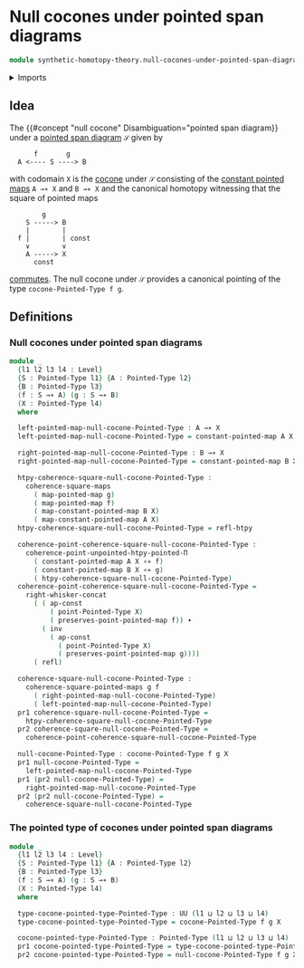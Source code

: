 # Null cocones under pointed span diagrams

```agda
module synthetic-homotopy-theory.null-cocones-under-pointed-span-diagrams where
```

<details><summary>Imports</summary>

```agda
open import foundation.action-on-identifications-functions
open import foundation.commuting-squares-of-maps
open import foundation.dependent-pair-types
open import foundation.homotopies
open import foundation.identity-types
open import foundation.universe-levels
open import foundation.whiskering-identifications-concatenation

open import structured-types.commuting-squares-of-pointed-maps
open import structured-types.constant-pointed-maps
open import structured-types.pointed-homotopies
open import structured-types.pointed-maps
open import structured-types.pointed-types

open import synthetic-homotopy-theory.cocones-under-pointed-span-diagrams
```

</details>

## Idea

The {{#concept "null cocone" Disambiguation="pointed span diagram}} under a
[pointed span diagram](structured-types.pointed-span-diagrams.md) `𝒮` given by

```text
      f       g
  A <---- S ----> B
```

with codomain `X` is the
[cocone](synthetic-homotopy-theory.cocones-under-pointed-span-diagrams.md) under
`𝒮` consisting of the
[constant pointed maps](structured-types.constant-pointed-maps.md) `A →∗ X` and
`B →∗ X` and the canonical homotopy witnessing that the square of pointed maps

```text
        g
    S -----> B
    |        |
  f |        | const
    ∨        ∨
    A -----> X
      const
```

[commutes](structured-types.commuting-squares-pointed-maps.md). The null cocone
under `𝒮` provides a canonical pointing of the type `cocone-Pointed-Type f g`.

## Definitions

### Null cocones under pointed span diagrams

```agda
module _
  {l1 l2 l3 l4 : Level}
  {S : Pointed-Type l1} {A : Pointed-Type l2}
  {B : Pointed-Type l3}
  (f : S →∗ A) (g : S →∗ B)
  (X : Pointed-Type l4)
  where

  left-pointed-map-null-cocone-Pointed-Type : A →∗ X
  left-pointed-map-null-cocone-Pointed-Type = constant-pointed-map A X

  right-pointed-map-null-cocone-Pointed-Type : B →∗ X
  right-pointed-map-null-cocone-Pointed-Type = constant-pointed-map B X

  htpy-coherence-square-null-cocone-Pointed-Type :
    coherence-square-maps
      ( map-pointed-map g)
      ( map-pointed-map f)
      ( map-constant-pointed-map B X)
      ( map-constant-pointed-map A X)
  htpy-coherence-square-null-cocone-Pointed-Type = refl-htpy

  coherence-point-coherence-square-null-cocone-Pointed-Type :
    coherence-point-unpointed-htpy-pointed-Π
      ( constant-pointed-map A X ∘∗ f)
      ( constant-pointed-map B X ∘∗ g)
      ( htpy-coherence-square-null-cocone-Pointed-Type)
  coherence-point-coherence-square-null-cocone-Pointed-Type =
    right-whisker-concat
      ( ( ap-const
          ( point-Pointed-Type X)
          ( preserves-point-pointed-map f)) ∙
        ( inv
          ( ap-const
            ( point-Pointed-Type X)
            ( preserves-point-pointed-map g))))
      ( refl)

  coherence-square-null-cocone-Pointed-Type :
    coherence-square-pointed-maps g f
      ( right-pointed-map-null-cocone-Pointed-Type)
      ( left-pointed-map-null-cocone-Pointed-Type)
  pr1 coherence-square-null-cocone-Pointed-Type =
    htpy-coherence-square-null-cocone-Pointed-Type
  pr2 coherence-square-null-cocone-Pointed-Type =
    coherence-point-coherence-square-null-cocone-Pointed-Type

  null-cocone-Pointed-Type : cocone-Pointed-Type f g X
  pr1 null-cocone-Pointed-Type =
    left-pointed-map-null-cocone-Pointed-Type
  pr1 (pr2 null-cocone-Pointed-Type) =
    right-pointed-map-null-cocone-Pointed-Type
  pr2 (pr2 null-cocone-Pointed-Type) =
    coherence-square-null-cocone-Pointed-Type
```

### The pointed type of cocones under pointed span diagrams

```agda
module _
  {l1 l2 l3 l4 : Level}
  {S : Pointed-Type l1} {A : Pointed-Type l2}
  {B : Pointed-Type l3}
  (f : S →∗ A) (g : S →∗ B)
  (X : Pointed-Type l4)
  where

  type-cocone-pointed-type-Pointed-Type : UU (l1 ⊔ l2 ⊔ l3 ⊔ l4)
  type-cocone-pointed-type-Pointed-Type = cocone-Pointed-Type f g X

  cocone-pointed-type-Pointed-Type : Pointed-Type (l1 ⊔ l2 ⊔ l3 ⊔ l4)
  pr1 cocone-pointed-type-Pointed-Type = type-cocone-pointed-type-Pointed-Type
  pr2 cocone-pointed-type-Pointed-Type = null-cocone-Pointed-Type f g X
```
